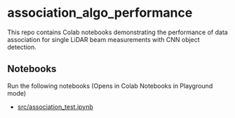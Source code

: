 # association_algo_performance
This repo contains Colab notebooks demonstrating the performance of data association for single LiDAR beam measurements with CNN object detection.  
## Notebooks  
Run the following notebooks (Opens in Colab Notebooks in Playground mode)  
<ul>
  <li>
<a href="https://colab.research.google.com/github/rhanschristiansen/association_algo_performance/blob/master/src/association_test.ipynb" target="_blank">src/association_test.ipynb</a>
  </li>
</ul>

